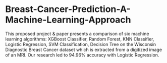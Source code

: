 # Breast-Cancer-Prediction-A-Machine-Learning-Approach
This proposed project &amp; paper presents a comparison of six machine learning algorithms: XGBoost Classifier, Random Forest, KNN Classifier, Logistic Regression, SVM Classification, Decision Tree on the Wisconsin Diagnostic Breast Cancer dataset which is extracted from a digitized image of an MRI. Our research led to 94.96% accuracy with Logistic Regression.
